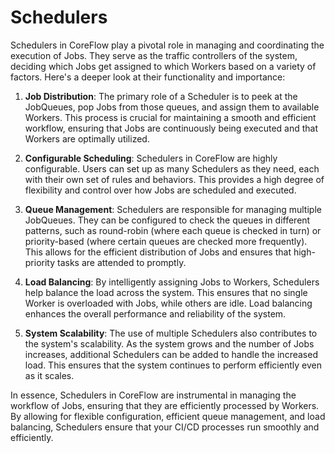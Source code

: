 # Schedulers

Schedulers in CoreFlow play a pivotal role in managing and coordinating the execution of Jobs. They serve as the traffic controllers of the system, deciding which Jobs get assigned to which Workers based on a variety of factors. Here's a deeper look at their functionality and importance:

1. **Job Distribution**: The primary role of a Scheduler is to peek at the JobQueues, pop Jobs from those queues, and assign them to available Workers. This process is crucial for maintaining a smooth and efficient workflow, ensuring that Jobs are continuously being executed and that Workers are optimally utilized.

2. **Configurable Scheduling**: Schedulers in CoreFlow are highly configurable. Users can set up as many Schedulers as they need, each with their own set of rules and behaviors. This provides a high degree of flexibility and control over how Jobs are scheduled and executed.

3. **Queue Management**: Schedulers are responsible for managing multiple JobQueues. They can be configured to check the queues in different patterns, such as round-robin (where each queue is checked in turn) or priority-based (where certain queues are checked more frequently). This allows for the efficient distribution of Jobs and ensures that high-priority tasks are attended to promptly.

4. **Load Balancing**: By intelligently assigning Jobs to Workers, Schedulers help balance the load across the system. This ensures that no single Worker is overloaded with Jobs, while others are idle. Load balancing enhances the overall performance and reliability of the system.

5. **System Scalability**: The use of multiple Schedulers also contributes to the system's scalability. As the system grows and the number of Jobs increases, additional Schedulers can be added to handle the increased load. This ensures that the system continues to perform efficiently even as it scales.

In essence, Schedulers in CoreFlow are instrumental in managing the workflow of Jobs, ensuring that they are efficiently processed by Workers. By allowing for flexible configuration, efficient queue management, and load balancing, Schedulers ensure that your CI/CD processes run smoothly and efficiently.